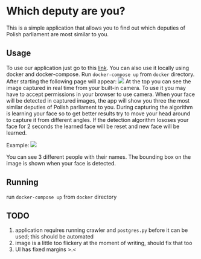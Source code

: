 # Which deputy are you?

This is a simple application that allows you to find out which deputies of Polish parliament are most similar to you. 

## Usage

To use our application just go to this [link](https://github.com/GreenShade/similar-faces). You can also use it locally using docker and docker-compose. Run `docker-compose up` from `docker` directory. After starting the following page will appear:
![](https://lh3.googleusercontent.com/GxPmJXVw-DhOLwAiNCs19YQFgJ422zzk5-6jxaGLFeiZ7jooVTutXtXUIj9-2xJbSxZIgq2Yt1u-m0eWyyuvCK9UsxphR0mED4zTWXN5Z96K6IgaSCKuDtaK6xhX2zusgLrZOk_48FH8p3S3Uhjp-Z_a4PX4CqpFD8Uef_WrvJG3wbKIZU08BYSOWjyzl8zN2Enmq85Imf3Khu1K91CJTjyU0cZ_TylI-M-4j31SHnivujcMsRClkGswuYRHZJ71zzopBjynTQnQYQY-RwOqWm1MNW_pYB8m-Cc1Ms0bNj9R6SyhnMh6WgEQ7T7iEz7BuKGwZ4hp4aQVHVdwQg_wjNJ0v1udQ4lyOCDBpSQr1kIrZRnRNYYj4nNG2wtQhV-8PTpc4wK6GKQuy_NARtocT6QO3IDhAyG-M5uXzamI6h2UBWshqJnwpHhJf_2Dg_p_QqY5dWde8XupHnUPruMrycQjGw1aJsT-abYcocq0_nRKwIJO3S6k0vTmGTJCfAO7TEjBLx_RN2UpEavnuDdbu8e-QiiKdz7UiaLvurMJNwpl9yuvqGLKDKieaMGmRlUJVdatvV3Qlpwqh-e_2Do09JWwzmVWL9p11qBhXts5f-KJ3ghSh2iJFtiFuV3qh3ht1xL54TeDIR6daGr3IFuOCFtZR-8VV8zV2kWJWcoPb_4hobxjAr3ikkTPURTf6Gs-jPiIcp3kH2d5GoySlLU=w876-h797-no)
At the top you can see the image captured in real time from your built-in camera. To use it you may have to accept permissions in your browser to use camera.
When your face will be detected in captured images, the app will show you three the most similar deputies of Polish parliament to you. During capturing the algorithm is learning your face so to get better results try to move your head around to capture it from different angles.
If the detection algorithm lososes your face for 2 seconds the learned face will be reset and new face will be learned. 

Example:
![](https://lh3.googleusercontent.com/q5aFsoIxcLtLYYADVGo2DbDbbdpmIXYZ4TGwC0WPQwhDBjQSzrx4UyUv7AtWii49ggKIs2vp3VEBodnCcrUS98GXGDkhGKo4SfFhh8EspYPx30Uer1uiTyvUCB7j42quweqXV_EXJ0Fdk1dWPL4hlYmyF9my-9nO6ZSASFOMXoVN6Mfv41EnyxB75B1WMf9B8loUC8sBHOMz9CipFsDKK3WKU8CnguR6D1YYOvuJjjLQQhYnzhlhdMTh2VQl1Qg64hbjdLriWvEw-Gah_sAZTTS28JHDUADLNsg9JL0kl2Z0HEhJul6kUVdo47SYFiE495p9VxU1UUnagmdqvWaUN5UxQsKLh6kKYc2OXPevus34NLThZCcJci0unVajGCNDihAir-xDg6a8tWVp1UwH2RQDvRcqui-ibPKsG0ERUg-mA7fdJSz0fb_MUH7YLRa5610BsE2cyibq0k4U5giuXE84NBUEXnllYXuSaDigrRcYwn5_9OOyJdy3iSEVgpxBZq645-DOmX126HAV8LpHrQYo62YJoDLgmNICtdcKxhAhX262mBov6huo53zBoXolc_yeYwI700dL9wo5OVHDnCPicloOunuoTdFI3TFX5LUZTiBv5vJ1QPqj7tm5ZLL3-QvPEqXc8dOfcZqGXnWhAhYOKdMybYnHNR73zXbuG_GqawPZsausenRSBlkb0a-iGCJ8jmXYuwJq2nRPbEs=w648-h551-no)

You can see 3 different people with their names. The bounding box on the image is shown when your face is detected.

## Running
run `docker-compose up` from `docker` directory

## TODO
1. application requires running crawler and `postgres.py` before it can be used; this should be automated
2. image is a little too flickery at the moment of writing, should fix that too
3. UI has fixed margins >.<
